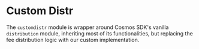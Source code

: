 # Custom Distr

The `customdistr` module is wrapper around Cosmos SDK's vanilla `distribution` module, inheriting most of its functionalities, but replacing the fee distribution logic with our custom implementation.
